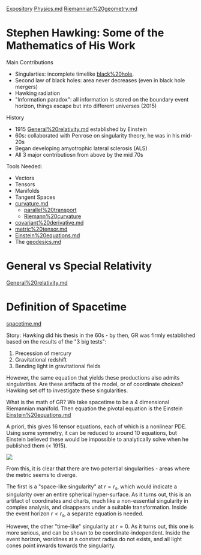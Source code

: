 [Expository](Expository)
[Physics.md](Physics.md)
[Riemannian%20geometry.md](Riemannian%20geometry.md)



# Stephen Hawking: Some of the Mathematics of His Work

Main Contributions
- Singularties: incomplete timelike [black%20hole](black%20hole).
- Second law of black holes: area never decreases (even in black hole mergers)
- Hawking radiation
- "Information paradox": all information is stored on the boundary event horizon, things escape but into different universes (2015)

History
- 1915 [General%20relativity.md](General%20relativity.md) established by Einstein
- 60s: collaborated with Penrose on singularity theory, he was in his mid-20s
- Began developing amyotrophic lateral sclerosis (ALS)
- All 3 major contributiosn from above by the mid 70s


Tools Needed:
- Vectors
- Tensors
- Manifolds
- Tangent Spaces
- [curvature.md](curvature.md)
	- [parallel%20transport](parallel%20transport)
	- [Riemann%20curvature](Riemann%20curvature)
- [covariant%20derivative.md](covariant%20derivative.md)
- [metric%20tensor.md](metric%20tensor.md)
- [Einstein%20equations.md](_attachments/Einstein%20equations.md)
- The [geodesics.md](geodesics.md)

# General vs Special Relativity

[General%20relativity.md](General%20relativity.md)

# Definition of Spacetime

[spacetime.md](spacetime.md)

Story:
Hawking did his thesis in the 60s - by then, GR was firmly established based on the results of the "3 big tests":
1. Precession of mercury
2. Gravitational redshift
3. Bending light in gravitational fields

However, the same equation that yields these productions also admits singularities. Are these artifacts of the model, or of coordinate choices? Hawking set off to investigate these singularities.

What is the math of GR? We take spacetime to be a 4 dimensional Riemannian manifold. Then equation the pivotal equation is the Einstein [Einstein%20equations.md](_attachments/Einstein%20equations.md)


A priori, this gives 16 tensor equations, each of which is a nonlinear PDE. Using some symmetry, it can be reduced to around 10 equations, but Einstein believed these would be impossible to analytically solve when he published them (< 1915).

![](_attachments/Einstein%20equations.md#^1adff7)

From this, it is clear that there are two potential singularities - areas where the metric seems to diverge.

The first is a "space-like singularity" at $r=r_s$, which would indicate a singularity over an entire spherical hyper-surface. As it turns out, this is an artifact of coordinates and charts, much like a non-essential singularity in complex analysis, and disappears under a suitable transformation. Inside the event horizon $r < r_s$, a separate equation is needed.

However, the other "time-like" singularity at $r=0$. As it turns out, this one is more serious, and can be shown to be coordinate-independent. Inside the event horizon, worldines at a constant radius do not exists, and all light cones point inwards towards the singularity.